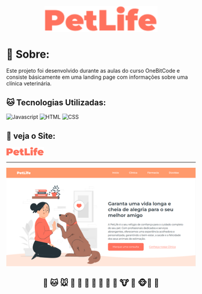 
<div align="center">

  <img src="https://github.com/marianasciment0/PetLife/blob/main/assets/image/logo.svg" alt="Texto Alternativo" width="300"/> 
  
</div>

<h1>🐶 Sobre: </h1>
Este projeto foi desenvolvido durante as aulas do curso OneBitCode e consiste básicamente em uma landing page com informações sobre uma clínica veterinária.

<h2>🐱 Tecnologias Utilizadas: </h2>

![Javascript](https://img.shields.io/badge/JavaScript-F7DF1E?style=for-the-badge&logo=javascript&logoColor=black)
![HTML](https://img.shields.io/badge/HTML5-E34F26?style=for-the-badge&logo=html5&logoColor=white)
![CSS](https://img.shields.io/badge/CSS3-1572B6?style=for-the-badge&logo=css3&logoColor=white)

<h2>🐣 veja o Site: </h2>
<a href="https://pet-life-7nzgvc092-marianasciment0.vercel.app/" target="_blank">
  <img src="https://github.com/marianasciment0/PetLife/blob/main/assets/image/logo.svg" alt="Logo PetLife" width="100"/>
</a>


---

<div align="center"
  
  ## ![Texto Alternativo](https://github.com/marianasciment0/PetLife/blob/main/assets/image/demo.png)

  ## 🐶 🐱 🐭  🐰 🦊 🐻 🐼 🐨 🐯 🦁 🐮 🐷 🐵🦉 🐺
  
</div>

